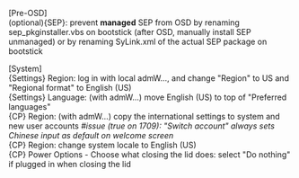 [Pre-OSD]  
(optional){SEP}: prevent **managed** SEP from OSD by renaming sep_pkginstaller.vbs on bootstick (after OSD, manually install SEP unmanaged) or by renaming SyLink.xml of the actual SEP package on bootstick

[System]  
{Settings} Region: log in with local admW..., and change "Region" to US and "Regional format" to English (US)  
{Settings} Language: (with admW...) move English (US) to top of "Preferred languages"  
{CP} Region: (with admW...) copy the international settings to system and new user accounts _#issue (true on 1709): "Switch account" always sets Chinese input as default on welcome screen_  
{CP} Region: change system locale to English (US)  
{CP} Power Options - Choose what closing the lid does: select "Do nothing" if plugged in when closing the lid  
